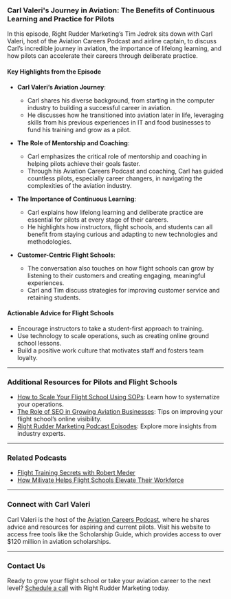 ### Carl Valeri's Journey in Aviation: The Benefits of Continuous Learning and Practice for Pilots

In this episode, Right Rudder Marketing’s Tim Jedrek sits down with Carl Valeri, host of the Aviation Careers Podcast and airline captain, to discuss Carl’s incredible journey in aviation, the importance of lifelong learning, and how pilots can accelerate their careers through deliberate practice.

#### Key Highlights from the Episode

- **Carl Valeri’s Aviation Journey**:
  - Carl shares his diverse background, from starting in the computer industry to building a successful career in aviation.
  - He discusses how he transitioned into aviation later in life, leveraging skills from his previous experiences in IT and food businesses to fund his training and grow as a pilot.

- **The Role of Mentorship and Coaching**:
  - Carl emphasizes the critical role of mentorship and coaching in helping pilots achieve their goals faster.
  - Through his Aviation Careers Podcast and coaching, Carl has guided countless pilots, especially career changers, in navigating the complexities of the aviation industry.

- **The Importance of Continuous Learning**:
  - Carl explains how lifelong learning and deliberate practice are essential for pilots at every stage of their careers.
  - He highlights how instructors, flight schools, and students can all benefit from staying curious and adapting to new technologies and methodologies.

- **Customer-Centric Flight Schools**:
  - The conversation also touches on how flight schools can grow by listening to their customers and creating engaging, meaningful experiences.
  - Carl and Tim discuss strategies for improving customer service and retaining students.

#### Actionable Advice for Flight Schools

- Encourage instructors to take a student-first approach to training.
- Use technology to scale operations, such as creating online ground school lessons.
- Build a positive work culture that motivates staff and fosters team loyalty.

---

### Additional Resources for Pilots and Flight Schools

- [How to Scale Your Flight School Using SOPs](https://rightruddermarketing.com/blog/how-to-create-sops-to-scale-your-flight-school/): Learn how to systematize your operations.
- [The Role of SEO in Growing Aviation Businesses](https://rightruddermarketing.com/blog/the-role-of-seo-in-elevating-flight-schools-to-the-top-of-the-page/): Tips on improving your flight school’s online visibility.
- [Right Rudder Marketing Podcast Episodes](https://rightruddermarketing.com/podcasts/): Explore more insights from industry experts.

---

### Related Podcasts

- [Flight Training Secrets with Robert Meder](https://rightruddermarketing.com/podcasts/flight-training-secrets-industry-insights-with-robert-meder-nafi-s-chairman-emeritus-and-tim-jedrek-from-right-rudder-marketing/)
- [How Milivate Helps Flight Schools Elevate Their Workforce](https://rightruddermarketing.com/podcasts/how-milivate-helps-flight-schools-elevate-their-workforce-with-military-talent/)

---

### Connect with Carl Valeri

Carl Valeri is the host of the [Aviation Careers Podcast](https://www.aviationcareerspodcast.com), where he shares advice and resources for aspiring and current pilots. Visit his website to access free tools like the Scholarship Guide, which provides access to over $120 million in aviation scholarships.

---

### Contact Us

Ready to grow your flight school or take your aviation career to the next level? [Schedule a call](https://rightruddermarketing.com/schedule-call/) with Right Rudder Marketing today.
